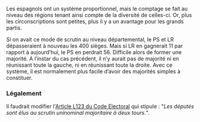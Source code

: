 Les espagnols ont un système proportionnel, mais le comptage se fait au niveau des régions tenant ainsi compte de la diversité de celles-ci. Or, plus les circonscriptions sont petites, plus il y a un avantage pour les grands partis.

Si on avait ce mode de scrutin au niveau départemental, le PS et LR dépasseraient à nouveau les 400 sièges. Mais si LR en gagnerait 11 par rapport à aujourd’hui, le PS en perdrait 56. Difficile alors de former une majorité. A l’instar du cas précédent, il n’y aurait pas de majorité ni en réunissant toute la gauche, ni en réunissant toute la droite. Avec ce système, il est normalement plus facile d’avoir des majorités simples à constituer.

### Légalement
Il faudrait modifier l'[Article L123  du Code Electoral](https://www.legifrance.gouv.fr/affichCodeArticle.do;jsessionid=CC82B641FB99F8D0C46F3F7B518AE810.tpdila11v_1?idArticle=LEGIARTI000006353292&cidTexte=LEGITEXT000006070239&dateTexte=20161125) qui stipule : "_Les députés sont élus au scrutin uninominal majoritaire à deux tours._".
